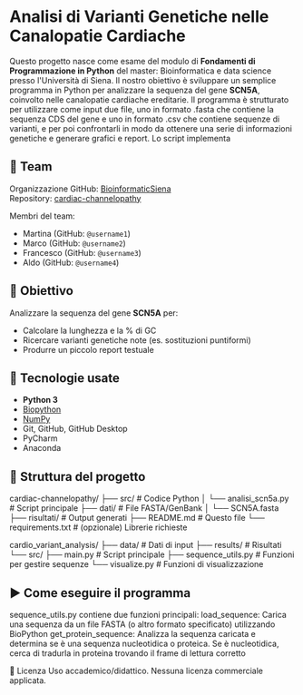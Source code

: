 # Analisi di Varianti Genetiche nelle Canalopatie Cardiache

Questo progetto nasce come esame del modulo di **Fondamenti di Programmazione in Python** del master: Bioinformatica e data science presso l'Università di Siena. Il nostro obiettivo è sviluppare un semplice programma in Python per analizzare la sequenza del gene **SCN5A**, coinvolto nelle canalopatie cardiache ereditarie.
Il programma è strutturato per utilizzare come input due file, uno in formato .fasta che contiene la sequenza CDS del gene e uno in formato .csv che contiene sequenze di varianti, e per poi confrontarli in modo da ottenere una serie di informazioni genetiche e generare grafici e report.
Lo script implementa 

## 👥 Team

Organizzazione GitHub: [BioinformaticSiena](https://github.com/BioinformaticSiena)  
Repository: [cardiac-channelopathy](https://github.com/BioinformaticSiena/cardiac-channelopathy)

Membri del team:
- Martina (GitHub: `@username1`)
- Marco (GitHub: `@username2`)
- Francesco (GitHub: `@username3`)
- Aldo (GitHub: `@username4`)

## 🧬 Obiettivo

Analizzare la sequenza del gene **SCN5A** per:
- Calcolare la lunghezza e la % di GC
- Ricercare varianti genetiche note (es. sostituzioni puntiformi)
- Produrre un piccolo report testuale

## 🧰 Tecnologie usate

- **Python 3**
- [Biopython](https://biopython.org)
- [NumPy](https://numpy.org)
- Git, GitHub, GitHub Desktop
- PyCharm
- Anaconda

## 📁 Struttura del progetto

cardiac-channelopathy/
├── src/ # Codice Python
│ └── analisi_scn5a.py # Script principale
├── dati/ # File FASTA/GenBank
│ └── SCN5A.fasta
├── risultati/ # Output generati
├── README.md # Questo file
└── requirements.txt # (opzionale) Librerie richieste

cardio_variant_analysis/
├── data/                  # Dati di input
├── results/               # Risultati
└── src/
    ├── main.py            # Script principale
    ├── sequence_utils.py  # Funzioni per gestire sequenze
    └── visualize.py       # Funzioni di visualizzazione

## ▶️ Come eseguire il programma
sequence_utils.py contiene due funzioni principali:
load_sequence: Carica una sequenza da un file FASTA (o altro formato specificato) utilizzando BioPython
get_protein_sequence: Analizza la sequenza caricata e determina se è una sequenza nucleotidica o proteica. Se è nucleotidica, cerca di tradurla in proteina trovando il frame di lettura corretto

📄 Licenza
Uso accademico/didattico. Nessuna licenza commerciale applicata.
